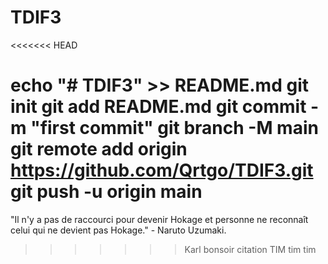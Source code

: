 # TDIF3
<<<<<<< HEAD

echo "# TDIF3" >> README.md
git init
git add README.md
git commit -m "first commit"
git branch -M main
git remote add origin https://github.com/Qrtgo/TDIF3.git
git push -u origin main
=======
"Il n'y a pas de raccourci pour devenir Hokage et personne ne reconnaît celui qui ne devient pas Hokage." - Naruto Uzumaki.
>>>>>>> Karl
bonsoir citation TIM tim tim
